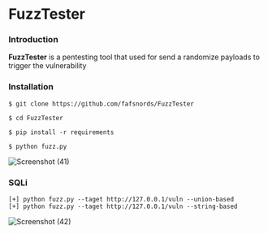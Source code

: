 # FuzzTester
### Introduction
**FuzzTester** is a pentesting tool that used for send a randomize payloads to trigger the vulnerability
### Installation
```
$ git clone https://github.com/fafsnords/FuzzTester

$ cd FuzzTester

$ pip install -r requirements

$ python fuzz.py
```
![Screenshot (41)](https://user-images.githubusercontent.com/100557534/172819368-7e9eb2d5-d4bf-45bc-a281-9fc6968f76e8.png)
### SQLi
```
[+] python fuzz.py --taget http://127.0.0.1/vuln --union-based
[+] python fuzz.py --taget http://127.0.0.1/vuln --string-based
```
![Screenshot (42)](https://user-images.githubusercontent.com/100557534/172825441-83673b46-bf1e-43bc-adfe-601336dedabc.png)
